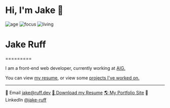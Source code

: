 # Hi, I'm Jake 👋

![age](https://img.shields.io/badge/age-26-blue)
![focus](https://img.shields.io/badge/focus-frontend-brightgreen)
![living](https://img.shields.io/badge/living-Texas-red)

# Jake Ruff
=========

I am a front-end web developer, currently working at [AIG.](https://aig.com)


You can view [my resume](https://drive.google.com/file/d/1RmH7p6DW2ax_MJxtYah2YBMgmEVvR2j6/view?usp=sharing), or view some [projects I've worked on.](https://portfolio.ruff.dev/)

* * *

📧 Email [jake@ruff.dev](mailto:jake@ruff.dev)
[📝 Download my Resume](https://drive.google.com/file/d/1RmH7p6DW2ax_MJxtYah2YBMgmEVvR2j6/view?usp=share_link)
[🌎 My Portfolio Site](https://ruff.dev/)
💼 LinkedIn [@jake-ruff](https://www.linkedin.com/in/jake-ruff)
